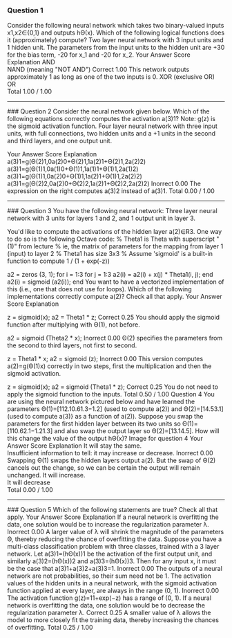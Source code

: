 ### Question 1
Consider the following neural network which takes two binary-valued inputs x1,x2∈{0,1} and outputs hΘ(x). Which of the following logical functions does it (approximately) compute? 
Two layer neural network with 3 input units and 1 hidden unit. The parameters from the input units to the hidden unit are +30 for the bias term, -20 for x_1 and -20 for x_2.
Your Answer		Score	Explanation
 AND			
 NAND (meaning "NOT AND")	Correct	1.00	 This network outputs approximately 1 as long as one of the two inputs is 0.
 XOR (exclusive OR)			
 OR			
Total		1.00 / 1.00	
<hr>
### Question 2
Consider the neural network given below. Which of the following equations correctly computes the activation a(3)1? Note: g(z) is the sigmoid activation function. 
Four layer neural network with three input units, with full connections, two hidden units and a +1 units in the second and third layers, and one output unit.

Your Answer		Score	Explanation
 a(3)1=g(Θ(2)1,0a(2)0+Θ(2)1,1a(2)1+Θ(2)1,2a(2)2)			
 a(3)1=g(Θ(1)1,0a(1)0+Θ(1)1,1a(1)1+Θ(1)1,2a(1)2)			
 a(3)1=g(Θ(1)1,0a(2)0+Θ(1)1,1a(2)1+Θ(1)1,2a(2)2)			
 a(3)1=g(Θ(2)2,0a(2)0+Θ(2)2,1a(2)1+Θ(2)2,2a(2)2)	Inorrect	0.00	 The expression on the right computes a(3)2 instead of a(3)1.
Total		0.00 / 1.00	
<hr>
### Question 3
You have the following neural network: 
Three layer neural network with 3 units for layers 1 and 2, and 1 output unit in layer 3.

You'd like to compute the activations of the hidden layer a(2)∈R3. One way to do so is the following Octave code:
% Theta1 is Theta with superscript "(1)" from lecture
% ie, the matrix of parameters for the mapping from layer 1 (input) to layer 2
% Theta1 has size 3x3
% Assume 'sigmoid' is a built-in function to compute 1 / (1 + exp(-z))

a2 = zeros (3, 1);
for i = 1:3
  for j = 1:3
    a2(i) = a2(i) + x(j) * Theta1(i, j);
  end
  a2(i) = sigmoid (a2(i));
end
You want to have a vectorized implementation of this (i.e., one that does not use for loops). Which of the following implementations correctly compute a(2)? Check all that apply.
Your Answer		Score	Explanation

z = sigmoid(x); a2 = Theta1 * z;
Correct	0.25	 You should apply the sigmoid function after multiplying with Θ(1), not before.

a2 = sigmoid (Theta2 * x);
Inorrect	0.00	 Θ(2) specifies the parameters from the second to third layers, not first to second.

z = Theta1 * x; a2 = sigmoid (z);
Inorrect	0.00	 This version computes a(2)=g(Θ(1)x) correctly in two steps, first the multiplication and then the sigmoid activation.

z = sigmoid(x); a2 = sigmoid (Theta1 * z);
Correct	0.25	 You do not need to apply the sigmoid function to the inputs.
Total		0.50 / 1.00	
Question 4
You are using the neural network pictured below and have learned the parameters Θ(1)=[112.10.61.3−1.2] (used to compute a(2)) and Θ(2)=[14.53.1] (used to compute a(3)} as a function of a(2)). Suppose you swap the parameters for the first hidden layer between its two units so Θ(1)=[110.62.1−1.21.3] and also swap the output layer so Θ(2)=[13.14.5]. How will this change the value of the output hΘ(x)? 
Image for question 4
Your Answer		Score	Explanation
 It will stay the same.			
 Insufficient information to tell: it may increase or decrease.	Inorrect	0.00	 Swapping Θ(1) swaps the hidden layers output a(2). But the swap of Θ(2) cancels out the change, so we can be certain the output will remain unchanged.
 It will increase.			
 It will decrease			
Total		0.00 / 1.00	
<hr>
### Question 5
Which of the following statements are true? Check all that apply.
Your Answer		Score	Explanation
 If a neural network is overfitting the data, one solution would be to increase the regularization parameter λ.	Inorrect	0.00	 A larger value of λ will shrink the magnitude of the parameters Θ, thereby reducing the chance of overfitting the data.
 Suppose you have a multi-class classification problem with three classes, trained with a 3 layer network. Let a(3)1=(hΘ(x))1 be the activation of the first output unit, and similarly a(3)2=(hΘ(x))2 and a(3)3=(hΘ(x))3. Then for any input x, it must be the case that a(3)1+a(3)2+a(3)3=1.	Inorrect	0.00	 The outputs of a neural network are not probabilities, so their sum need not be 1.
 The activation values of the hidden units in a neural network, with the sigmoid activation function applied at every layer, are always in the range (0, 1).	Inorrect	0.00	 The activation function g(z)=11+exp(−z) has a range of (0, 1).
 If a neural network is overfitting the data, one solution would be to decrease the regularization parameter λ.	Correct	0.25	 A smaller value of λ allows the model to more closely fit the training data, thereby increasing the chances of overfitting.
Total		0.25 / 1.00	
